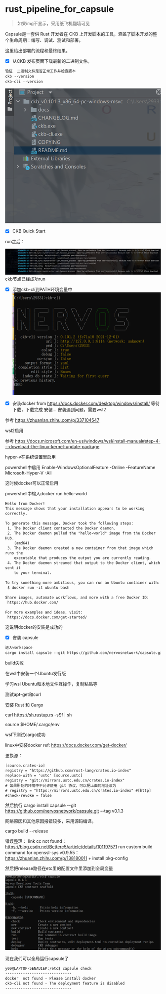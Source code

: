 # rust_pipeline_for_capsule

> 如果img不显示，采用纸飞机翻墙可见


Capsule是一套供 Rust 开发者在 CKB 上开发脚本的工具，涵盖了脚本开发的整个生命周期：编写、调试、测试和部署。

这里给出部署的流程和最终结果。

* [x]  从CKB 发布页面下载最新的二进制文件。

```txt
验证  二进制文件是否正常工作并检查版本
ckb --version 
ckb-cli --version
```

![img1](./img1.png)

* [x] CKB Quick Start

run之后：

![img2](./img2.png)
ckb节点已经成功run

* [x] 添加ckb-cli到PATH环境变量中
![img3](./img3.png)

* [x] 安装docker
from https://docs.docker.com/desktop/windows/install/
等待下载，下载完成
安装...
安装遇到问题，需要wsl2 

参考 https://zhuanlan.zhihu.com/p/337104547

wsl2启用

参考
https://docs.microsoft.com/en-us/windows/wsl/install-manual#step-4---download-the-linux-kernel-update-package


hyper-v在系统设置里启用

powershell中启用
Enable-WindowsOptionalFeature -Online -FeatureName Microsoft-Hyper-V -All

这时候docker可以正常启用

powershell中输入docker run hello-world

```
Hello from Docker!
This message shows that your installation appears to be working correctly.

To generate this message, Docker took the following steps:
 1. The Docker client contacted the Docker daemon.
 2. The Docker daemon pulled the "hello-world" image from the Docker Hub.
    (amd64)
 3. The Docker daemon created a new container from that image which runs the
    executable that produces the output you are currently reading.
 4. The Docker daemon streamed that output to the Docker client, which sent it
    to your terminal.

To try something more ambitious, you can run an Ubuntu container with:
 $ docker run -it ubuntu bash

Share images, automate workflows, and more with a free Docker ID:
 https://hub.docker.com/

For more examples and ideas, visit:
 https://docs.docker.com/get-started/
```

这说明docker的安装是成功的

* [x]  安装 capsule

```txt
进入workspace
cargo install capsule --git https://github.com/nervosnetwork/capsule.git --tag v0.1.3
```

build失败


在wsl中安装一个Ubuntu发行版

学习wsl Ubuntu和本地文件互操作，复制粘贴等

测试apt-get和curl

安装 Rust 和 Cargo

curl https://sh.rustup.rs -sSf | sh

source $HOME/.cargo/env 

wsl下测试cargo成功

linux中安装docker  ref: https://docs.docker.com/get-docker/


更换源：
```
[source.crates-io] 
registry = "https://github.com/rust-lang/crates.io-index" 
replace-with = 'ustc' [source.ustc] 
registry = "git://mirrors.ustc.edu.cn/crates.io-index" 
# 如果所处的环境中不允许使用 git 协议，可以把上面的地址改为 
# registry = "https://mirrors.ustc.edu.cn/crates.io-index" #[http] #check-revoke = false
```

然后执行
cargo install capsule --git https://github.com/nervosnetwork/capsule.git --tag v0.1.3


网络原因和其他原因报错较多，采用源码编译。

cargo build --release

错误整理：
link cc not found：https://blog.csdn.net/Betterc5/article/details/101197571
run custom build command for openssl-sys v0.9.55：https://zhuanlan.zhihu.com/p/138180011 + install pkg-config

然后把release路径在etc里的配置文件里添加到全局变量

![img4](./img4.png)

现在我们可以全局运行capsule了

```
y00@LAPTOP-5ENAU1EP:/etc$ capsule check
------------------------------
docker  not found - Please install docker
ckb-cli not found - The deployment feature is disabled
------------------------------
```




